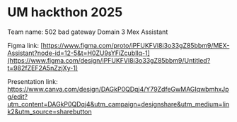 # UM hackthon 2025 
Team name: 502 bad gateway
Domain 3 Mex Assistant

Figma link:
[https://www.figma.com/proto/iPFUKFVl8i3o33gZ85bbm9/MEX-Assistant?node-id=12-5&t=H0ZU9sYFiZcubIlq-1](https://www.figma.com/design/iPFUKFVl8i3o33gZ85bbm9/Untitled?t=982fZEF2A5nZzjXy-1)

Presentation link:
https://www.canva.com/design/DAGkP0QDqj4/Y79ZdfeGwMAGIqwbmhxJpg/edit?utm_content=DAGkP0QDqj4&utm_campaign=designshare&utm_medium=link2&utm_source=sharebutton

